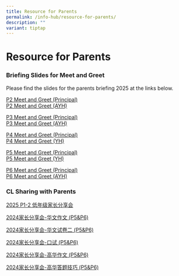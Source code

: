 ```yaml
---
title: Resource for Parents
permalink: /info-hub/resource-for-parents/
description: ""
variant: tiptap
---
```

<h1>Resource for Parents</h1>
<h3>Briefing Slides for Meet and Greet</h3>
<p>Please find the slides for the parents briefing 2025 at the links below.</p>
<p><a href="/files/P2_Meet___Greet_2025__Principal_.pdf" rel="noopener noreferrer nofollow" target="_blank">P2 Meet and Greet (Principal) </a>
<br><a href="/files/P2_Meet___Greet_2025__AYH_.pdf" rel="noopener noreferrer nofollow" target="_blank">P2 Meet and Greet (AYH)</a>
</p>
<p><a href="/files/P3_Meet___Greet_2025__P_rincipal_.pdf" rel="noopener noreferrer nofollow" target="_blank">P3 Meet and Greet (Principal) </a>
<br><a href="/files/P3_Meet___Greet_2025__AYH_.pdf" rel="noopener noreferrer nofollow" target="_blank">P3 Meet and Greet (AYH)</a>
</p>
<p><a href="/files/P4_Meet___Greet_2025__Principal_.pdf" rel="noopener noreferrer nofollow" target="_blank">P4 Meet and Greet (Principal)</a> 
<br><a href="/files/P4_Meet___Greet_2025__Year_Head_.pdf" rel="noopener noreferrer nofollow" target="_blank">P4 Meet and Greet (YH)</a>
</p>
<p><a href="/files/P5_Meet___Greet_2025__Principal_.pdf" rel="noopener noreferrer nofollow" target="_blank">P5 Meet and Greet (Principal)</a> 
<br><a href="/files/P5_Meet___Greet_2025__Year_Head_.pdf" rel="noopener noreferrer nofollow" target="_blank">P5 Meet and Greet (YH)</a>
</p>
<p><a href="/files/P6_Meet___Greet_2025__Principal_.pdf" rel="noopener noreferrer nofollow" target="_blank">P6 Meet and Greet (Principal)</a> 
<br><a href="/files/P6_Meet___Greet_2025__AYH_.pdf" rel="noopener noreferrer nofollow" target="_blank">P6 Meet and Greet (AYH)</a>
</p>
<p></p>
<h3>CL Sharing with Parents</h3>
<p><a href="/files/2025_P1_2_Parents__sharing.pdf" rel="noopener nofollow" target="_blank">2025 P1-2 低年级家长分享会</a>
</p>
<p><a href="/files/2024____________P5_P6_.pdf" rel="noopener noreferrer nofollow" target="_blank">2024家长分享会-华文作文 (P5&amp;P6)</a>
</p>
<p><a href="/files/2024_____________P5_P6_.pdf" rel="noopener noreferrer nofollow" target="_blank">2024家长分享会-华文试卷二 (P5&amp;P6)</a>
</p>
<p><a href="/files/2024__________P5_P6_.pdf" rel="noopener noreferrer nofollow" target="_blank">2024家长分享会-口试 (P5&amp;P6)</a>
</p>
<p><a href="/files/2024____________P5_P6_2.pdf" rel="noopener noreferrer nofollow" target="_blank">2024家长分享会-高华作文 (P5&amp;P6)</a>
</p>
<p><a href="/files/2024______________P5_P6_.pdf" rel="noopener noreferrer nofollow" target="_blank">2024家长分享会-高华答题技巧 (P5&amp;P6)</a>
</p>
<p></p>